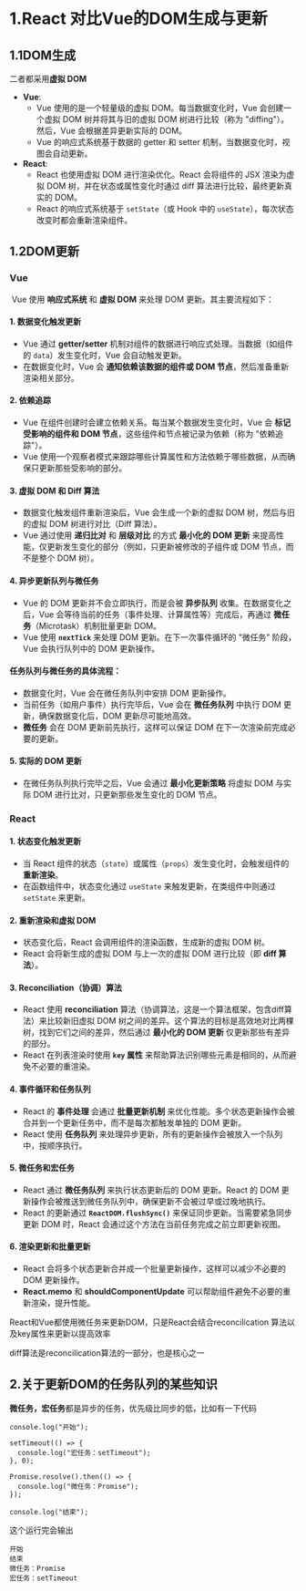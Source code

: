 # 1.React 对比Vue的DOM生成与更新

## 1.1DOM生成

二者都采用**虚拟 DOM**

- **Vue**:
  - Vue 使用的是一个轻量级的虚拟 DOM。每当数据变化时，Vue 会创建一个虚拟 DOM 树并将其与旧的虚拟 DOM 树进行比较（称为 "diffing"）。然后，Vue 会根据差异更新实际的 DOM。
  - Vue 的响应式系统基于数据的 getter 和 setter 机制，当数据变化时，视图会自动更新。
- **React**:
  - React 也使用虚拟 DOM 进行渲染优化。React 会将组件的 JSX 渲染为虚拟 DOM 树，并在状态或属性变化时通过 diff 算法进行比较，最终更新真实的 DOM。
  - React 的响应式系统基于 `setState`（或 Hook 中的 `useState`），每次状态改变时都会重新渲染组件。

## 1.2DOM更新

### Vue

​		Vue 使用 **响应式系统** 和 **虚拟 DOM** 来处理 DOM 更新。其主要流程如下：

#### 1. **数据变化触发更新**

- Vue 通过 **getter/setter** 机制对组件的数据进行响应式处理。当数据（如组件的 `data`）发生变化时，Vue 会自动触发更新。
- 在数据变化时，Vue 会 **通知依赖该数据的组件或 DOM 节点**，然后准备重新渲染相关部分。

#### 2. **依赖追踪**

- Vue 在组件创建时会建立依赖关系。每当某个数据发生变化时，Vue 会 **标记受影响的组件和 DOM 节点**，这些组件和节点被记录为依赖（称为 "依赖追踪"）。
- Vue 使用一个观察者模式来跟踪哪些计算属性和方法依赖于哪些数据，从而确保只更新那些受影响的部分。

#### 3. **虚拟 DOM 和 Diff 算法**

- 数据变化触发组件重新渲染后，Vue 会生成一个新的虚拟 DOM 树，然后与旧的虚拟 DOM 树进行对比（Diff 算法）。
- Vue 通过使用 **递归比对** 和 **层级对比** 的方式 **最小化的 DOM 更新** 来提高性能，仅更新发生变化的部分（例如，只更新被修改的子组件或 DOM 节点，而不是整个 DOM 树）。

#### 4. **异步更新队列与微任务**

- Vue 的 DOM 更新并不会立即执行，而是会被 **异步队列** 收集。在数据变化之后，Vue 会等待当前的任务（事件处理、计算属性等）完成后，再通过 **微任务**（Microtask）机制批量更新 DOM。
- Vue 使用 **`nextTick`** 来处理 DOM 更新。在下一次事件循环的 "微任务" 阶段，Vue 会执行队列中的 DOM 更新操作。

#### 任务队列与微任务的具体流程：

- 数据变化时，Vue 会在微任务队列中安排 DOM 更新操作。
- 当前任务（如用户事件）执行完毕后，Vue 会在 **微任务队列** 中执行 DOM 更新，确保数据变化后，DOM 更新尽可能地高效。
- **微任务** 会在 DOM 更新前先执行，这样可以保证 DOM 在下一次渲染前完成必要的更新。

#### 5. **实际的 DOM 更新**

- 在微任务队列执行完毕之后，Vue 会通过 **最小化更新策略** 将虚拟 DOM 与实际 DOM 进行比对，只更新那些发生变化的 DOM 节点。

### React

#### 1. **状态变化触发更新**

- 当 React 组件的状态（`state`）或属性（`props`）发生变化时，会触发组件的 **重新渲染**。
- 在函数组件中，状态变化通过 `useState` 来触发更新，在类组件中则通过 `setState` 来更新。

#### 2. **重新渲染和虚拟 DOM**

- 状态变化后，React 会调用组件的渲染函数，生成新的虚拟 DOM 树。
- React 会将新生成的虚拟 DOM 与上一次的虚拟 DOM 进行比较（即 **diff 算法**）。

#### 3. **Reconciliation（协调）算法**

- React 使用 **reconciliation** 算法（协调算法，这是一个算法框架，包含diff算法）来比较新旧虚拟 DOM 树之间的差异。这个算法的目标是高效地对比两棵树，找到它们之间的差异，然后通过 **最小化的 DOM 更新** 仅更新那些有差异的部分。
- React 在列表渲染时使用 **`key` 属性** 来帮助算法识别哪些元素是相同的，从而避免不必要的重渲染。

#### 4. **事件循环和任务队列**

- React 的 **事件处理** 会通过 **批量更新机制** 来优化性能。多个状态更新操作会被合并到一个更新任务中，而不是每次都触发单独的 DOM 更新。
- React 使用 **任务队列** 来处理异步更新，所有的更新操作会被放入一个队列中，按顺序执行。

#### 5. **微任务和宏任务**

- React 通过 **微任务队列** 来执行状态更新后的 DOM 更新。React 的 DOM 更新操作会被推送到微任务队列中，确保更新不会被过早或过晚地执行。
- React 的更新通过 **`ReactDOM.flushSync()`** 来保证同步更新。当需要紧急同步更新 DOM 时，React 会通过这个方法在当前任务完成之前立即更新视图。

#### 6. **渲染更新和批量更新**

- React 会将多个状态更新合并成一个批量更新操作，这样可以减少不必要的 DOM 更新操作。
- **React.memo** 和 **shouldComponentUpdate** 可以帮助组件避免不必要的重新渲染，提升性能。



React和Vue都使用微任务来更新DOM，只是React会结合reconcilication 算法以及key属性来更新以提高效率

diff算法是reconcilication算法的一部分，也是核心之一

## 2.关于更新DOM的任务队列的某些知识

**微任务，宏任务**都是异步的任务，优先级比同步的低，比如有一下代码

```
console.log("开始");

setTimeout(() => {
  console.log("宏任务：setTimeout");
}, 0);

Promise.resolve().then(() => {
  console.log("微任务：Promise");
});

console.log("结束");
```

这个运行完会输出

```
开始
结束
微任务：Promise
宏任务：setTimeout
```

